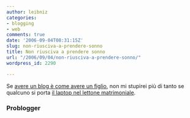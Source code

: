```yaml
---
author: leibniz
categories:
- blogging
- web
comments: true
date: '2006-09-04T08:31:15Z'
slug: non-riusciva-a-prendere-sonno
title: Non riusciva a prendere sonno
url: "/2006/09/04/non-riusciva-a-prendere-sonno/"
wordpress_id: 2290

---
```

Se [avere un blog è come avere un figlio](https://www.problogger.net/archives/2006/09/02/why-having-a-blog-is-like-having-a-baby/), non mi stupirei più di tanto se qualcuno si porta [il laptop nel lettone matrimoniale](https://www.nytimes.com/2006/08/24/fashion/thursdaystyles/24laptop.html?ex=1314072000&en=8d86f02dd764a558&ei=5090&partner=rssuserland&emc=rss).

### Problogger
